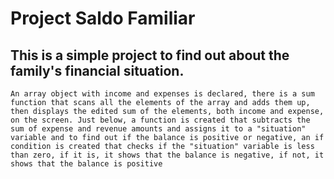 # Project Saldo Familiar

## This is a simple project to find out about the family's financial situation.

    An array object with income and expenses is declared, there is a sum function that scans all the elements of the array and adds them up, then displays the edited sum of the elements, both income and expense, on the screen. Just below, a function is created that subtracts the sum of expense and revenue amounts and assigns it to a "situation" variable and to find out if the balance is positive or negative, an if condition is created that checks if the "situation" variable is less than zero, if it is, it shows that the balance is negative, if not, it shows that the balance is positive